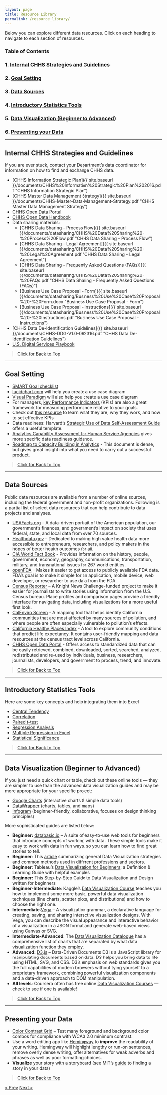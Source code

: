 ```yaml
---
layout: page
title: Resource Library
permalink: /resource_library/
---
```

Below you can explore different data resources. Click on each heading to navigate to each section of resources.

<a name="top"></a>
### Table of Contents
###   1. [Internal CHHS Strategies and Guidelines](#internal)
###   2. [Goal Setting](#goals)
###   3. [Data Sources](#data)
###   4. [Introductory Statistics Tools](#stats)
###   5. [Data Visualization (Beginner to Advanced)](#visualize)
###   6. [Presenting your Data](#present)

___

## <a name="internal"></a> Internal CHHS Strategies and Guidelines

If you are ever stuck, contact your Department’s data coordinator for information on how to find and exchange CHHS data.

* [CHHS Information Strategic Plan]({{ site.baseurl }}/documents/CHHS%20Information%20Strategic%20Plan%202016.pdf "CHHS Information Strategic Plan")
* [CHHS Master Data Management Strategy]({{ site.baseurl }}/documents/CHHS-Master-Data-Management-Strategy.pdf "CHHS Master Data Management Strategy")
* [CHHS Open Data Portal](https://data.chhs.ca.gov "CHHS Open Data Portal")
* [CHHS Open Data Handbook](https://chhsdata.github.io/opendatahandbook "CHHS Open Data Handbook")
* Data sharing materials:
  * [CHHS Data Sharing - Process Flow]({{ site.baseurl }}/documents/datasharing/CHHS%20Data%20Sharing%20-%20Process%20Flow.pdf "CHHS Data Sharing - Process Flow")
  * [CHHS Data Sharing - Legal Agreement]({{ site.baseurl }}/documents/datasharing/CHHS%20Data%20Sharing%20-%20Legal%20Agreement.pdf "CHHS Data Sharing - Legal Agreement")
  * [CHHS Data Sharing - Frequently Asked Questions (FAQs)]({{ site.baseurl }}/documents/datasharing/CHHS%20Data%20Sharing%20-%20FAQs.pdf "CHHS Data Sharing - Frequently Asked Questions (FAQs)")
  * [Business Use Case Proposal - Form]({{ site.baseurl }}/documents/datasharing/Business%20Use%20Case%20Proposal%20-%20Form.docx "Business Use Case Proposal - Form")
  * [Business Use Case Proposal - Instructions]({{ site.baseurl }}/documents/datasharing/Business%20Use%20Case%20Proposal%20-%20Instructions.pdf "Business Use Case Proposal - Instructions")
* [CHHS Data De-Identification Guidelines]({{ site.baseurl }}/documents/CHHS-DDG-V1.0-092316.pdf "CHHS Data De-Identification Guidelines")
* [U.S. Digital Services Playbook](https://playbook.cio.gov/ "U.S. Digital Services Playbook")

>[Click for Back to Top](#top)

___

## <a name="goals"></a>Goal Setting

* [SMART Goal checklist](https://www.mindtools.com/pages/article/smart-goals.htm)
* [lucidchart.com](https://www.lucidchart.com/pages/uml-use-case-diagram) will help you create a use case diagram
* [Visual Paradigm](https://online.visual-paradigm.com/diagrams/solutions/free-use-case-diagram-tool/) will also help you create a use case diagram
* For managers, [key Performance Indicators](http://kpilibrary.com/) (KPIs) are also a great framework for measuring performance relative to your goals. 
* Check out [this resource](https://kpi.org/KPI-Basics) to learn what they are, why they work, and how to set effective KPIs
* Data readiness: Harvard’s [Strategic Use of Data Self-Assessment Guide](https://sdp.cepr.harvard.edu/files/cepr-sdp/files/sdp-rubric-self-asssessment.pdf) offers a useful template.
* [Analytics Capability Assessment for Human Service Agencies](https://chhsdata.github.io/dataplaybook/documents/APHSA-Analytic-Capability-Roadmap-1-0-for-Human-Services-Agencies.pdf) gives more specific data readiness guidance.
* [Roadmap to Capacity Building in Analytics](https://chhsdata.github.io/dataplaybook/documents/APHSA-Roadmap-to-Capacity-Building-in-Analytics-White-Paper.pdf) - This document is dense, but gives great insight into what you need to carry out a successful product.

>[Click for Back to Top](#top)

___

## <a name="data"></a>Data Sources

Public data resources are available from a number of online sources, including the federal government and non-profit organizations. Following is a partial list of select data resources that can help contribute to data projects and analyses.

* [USAFacts.org](http://usafacts.org/ "USAFacts.org") – A data-driven portrait of the American population, our government’s finances, and government’s impact on society that uses federal, state, and local data from over 70 sources.
* [Healthdata.gov](https://www.healthdata.gov/ "Healthdata.gov") – Dedicated to making high value health data more accessible to entrepreneurs, researchers, and policy makers in the hopes of better health outcomes for all.
* [CIA World Fact Book](https://www.cia.gov/library/publications/the-world-factbook/ "CIA World Fact Book") - Provides information on the history, people, government, economy, geography, communications, transportation, military, and transnational issues for 267 world entities.
* [openFDA](https://open.fda.gov/ "openFDA") – Makes it easier to get access to publicly available FDA data. FDA’s goal is to make it simple for an application, mobile device, web developer, or researcher to use data from the FDA.
* [Census Reporter](https://censusreporter.org/ "Census Reporter") – A Knight News Challenge-funded project to make it easier for journalists to write stories using information from the U.S. Census bureau. Place profiles and comparison pages provide a friendly interface for navigating data, including visualizations for a more useful first look.
* [CalEnviro Screen](https://oehha.ca.gov/calenviroscreen "CalEnviro Screen") - A mapping tool that helps identify California communities that are most affected by many sources of pollution, and where people are often especially vulnerable to pollution’s effects.
* [California Healthy Places Index](https://healthyplacesindex.org/ "California Healthy Places Index") - A tool to explore community conditions that predict life expectancy. It contains user-friendly mapping and data resources at the census tract level across California. 
* [CHHS Open Data Portal](https://data.chhs.ca.gov/ "CHHS Open Data Portal") - Offers access to standardized data that can be easily retrieved, combined, downloaded, sorted, searched, analyzed, redistributed and re-used by individuals, business, researchers, journalists, developers, and government to process, trend, and innovate.

>[Click for Back to Top](#top)

___

## <a name="stats"></a>Introductory Statistics Tools

Here are some key concepts and help integrating them into Excel
* [Central Tendency](https://statistics.laerd.com/statistical-guides/measures-central-tendency-mean-mode-median.php)
* [Correlation](https://www.excelfunctions.net/excel-correl-function.html)
* [Paired t-test](http://www.real-statistics.com/students-t-distribution/paired-sample-t-test/)
* [Regression Analysis](https://www.qimacros.com/hypothesis-testing/regression/)
* [Multiple Regression in Excel](https://www.businessinsider.com/understand-excel-multiple-regression-2014-10)
* [Statistical Significance](https://hbr.org/2016/02/a-refresher-on-statistical-significance) 

>[Click for Back to Top](#top)

___

## <a name="visualize"></a>Data Visualization (Beginner to Advanced)

If you just need a quick chart or table, check out these online tools — they are simpler to use than the advanced data visualization guides and may be more appropriate for your specific project:
 * [Google Charts](https://developers.google.com/chart/) (interactive charts & simple data tools)
 * [DataWrapper](https://www.datawrapper.de) (charts, tables, and maps)
 * [Infogram](https://infogram.com) (beginner-friendly, collaborative, focuses on design thinking principles)

More sophisticated guides are listed below:
* **Beginner:** [databasic.io](https://databasic.io/) – A suite of easy-to-use web tools for beginners that introduce concepts of working with data. These simple tools make it easy to work with data in fun ways, so you can learn how to find great stories to tell.
* **Beginner**: This [article](https://www.qlik.com/us/data-visualization) summarizing general Data Visualization strategies and common methods used in different professions and sectors.
* **Beginner**: Tableau’s [Data Visualization for Beginners](https://www.tableau.com/learn/articles/data-visualization): a Definition & Learning Guide with helpful examples
* **Beginner:** This Step-by-Step Guide to Data Visualization and Design written for beginners
* **Beginner-Intermediate**: Kaggle’s [Data Visualization Course](https://www.kaggle.com/learn/data-visualization) teaches you how to implement some more basic, powerful data visualization techniques (line charts, scatter plots, and distributions) and how to choose the right one.
* **Intermediate**:[Vega](https://vega.github.io/vega/) – A visualization grammar, a declarative language for creating, saving, and sharing interactive visualization designs. With Vega, you can describe the visual appearance and interactive behavior of a visualization in a JSON format and generate web-based views using Canvas or SVG.
* **Intermediate-Advanced**: The [Data Visualization Catalogue](https://datavizcatalogue.com/search.html) has a comprehensive list of charts that are separated by what data visualization function they employ.
* **Advanced:** [D3.js](https://d3js.org/) – Data-Driven Documents D3 is a JavaScript library for manipulating documents based on data. D3 helps you bring data to life using HTML, SVG, and CSS. D3’s emphasis on web standards gives you the full capabilities of modern browsers without tying yourself to a proprietary framework, combining powerful visualization components and a data-driven approach to DOM manipulation.
* **All levels**: Coursera often has free online [Data Visualization Courses](https://www.coursera.org/search?query=data&nbsp;visualization&) — check to see if one is available!

>[Click for Back to Top](#top)

___

## <a name="present"></a>Presenting your Data

* [Color Contrast Grid](http://contrast-grid.eightshapes.com/) – Test many foreground and background color combos for compliance with WCAG 2.0 minimum contrast. 
* Use a word editing app like [Hemingway](http://www.hemingwayapp.com) to **improve** the readability of your writing. Hemingway will highlight lengthy or run-on sentences, remove overly dense writing, offer alternatives for weak adverbs and phrases as well as poor formatting choices. 
* **Visualize** your story with a storyboard (see MIT’s [guide](https://datatherapy.org/activities/activity-finding-a-story-in-data/) to finding a story in your data)

>[Click for Back to Top](#top)

<!-- Pagination -->
<div class="pagination">
  <a class="pagination-item older" href="{{ site.baseurl }}/action_items">&laquo; Prev</a>
  <a class="pagination-item newer" href="{{ site.baseurl }}/success_stories">Next &raquo;</a>
</div>
